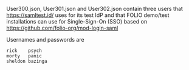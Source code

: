 User300.json, User301.json and User302.json contain
three users that https://samltest.id/ uses for its
test IdP and that FOLIO demo/test installations can
use for Single-Sign-On (SSO) based on
https://github.com/folio-org/mod-login-saml

Usernames and passwords are

```
rick    psych
morty   panic
sheldon bazinga
```
